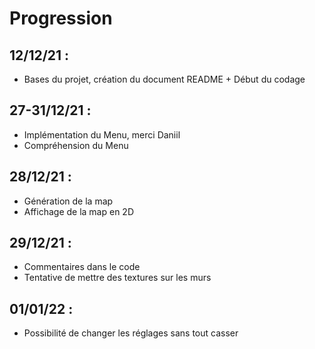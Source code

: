 # Progression

## 12/12/21 : 
- Bases du projet, création du document README + Début du codage

## 27-31/12/21 :
- Implémentation du Menu, merci Daniil 
- Compréhension du Menu

## 28/12/21 :
- Génération de la map
- Affichage de la map en 2D

## 29/12/21 :
- Commentaires dans le code
- Tentative de mettre des textures sur les murs

## 01/01/22 :
- Possibilité de changer les réglages sans tout casser
